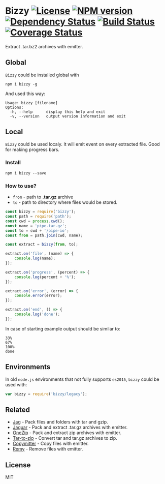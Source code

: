 # Bizzy [![License][LicenseIMGURL]][LicenseURL] [![NPM version][NPMIMGURL]][NPMURL] [![Dependency Status][DependencyStatusIMGURL]][DependencyStatusURL] [![Build Status][BuildStatusIMGURL]][BuildStatusURL] [![Coverage Status][CoverageIMGURL]][CoverageURL]

Extract .tar.bz2 archives with emitter.

## Global

`Bizzy` could be installed global with

```
npm i bizzy -g
```

And used this way:

```
Usage: bizzy [filename]
Options:
  -h, --help      display this help and exit
  -v, --version   output version information and exit
```

## Local

`Bizzy` could be used localy. It will emit event on every extracted file.
Good for making progress bars.

### Install

```
npm i bizzy --save
```

### How to use?

- `from` - path to **.tar.gz** archive
- `to` - path to directory where files would be stored.

```js
const bizzy = require('bizzy');
const path = require('path');
const cwd = process.cwd();
const name = 'pipe.tar.gz';
const to = cwd + '/pipe-io';
const from = path.join(cwd, name);

const extract = bizzy(from, to);

extract.on('file', (name) => {
    console.log(name);
});

extract.on('progress', (percent) => {
    console.log(percent + '%');
});

extract.on('error', (error) => {
    console.error(error);
});

extract.on('end', () => {
    console.log('done');
});
```

In case of starting example output should be similar to:

```
33%
67%
100%
done
```

## Environments

In old `node.js` environments that not fully supports `es2015`, `bizzy` could be used with:

```js
var bizzy = require('bizzy/legacy');
```
## Related

- [Jag](https://github.com/coderaiser/node-jag "Jag") - Pack files and folders with tar and gzip.
- [Jaguar](https://github.com/coderaiser/node-jaguar "Jaguar") - Pack and extract .tar.gz archives with emitter.
- [OneZip](https://github.com/coderaiser/node-onezip "OneZip") - Pack and extract zip archives with emitter.
- [Tar-to-zip](https://github.com/coderaiser/node-tar-to-zip "tar-to-zip") - Convert tar and tar.gz archives to zip.
- [Copymitter](https://github.com/coderaiser/node-copymitter "Copymitter") - Copy files with emitter.
- [Remy](https://github.com/coderaiser/node-remy "Remy") - Remove files with emitter.

## License

MIT

[NPMIMGURL]:                https://img.shields.io/npm/v/bizzy.svg?style=flat
[BuildStatusIMGURL]:        https://img.shields.io/travis/coderaiser/node-bizzy/master.svg?style=flat
[DependencyStatusIMGURL]:   https://img.shields.io/gemnasium/coderaiser/node-bizzy.svg?style=flat
[LicenseIMGURL]:            https://img.shields.io/badge/license-MIT-317BF9.svg?style=flat
[NPMURL]:                   https://npmjs.org/package/bizzy "npm"
[BuildStatusURL]:           https://travis-ci.org/coderaiser/node-bizzy  "Build Status"
[DependencyStatusURL]:      https://gemnasium.com/coderaiser/node-bizzy "Dependency Status"
[LicenseURL]:               https://tldrlegal.com/license/mit-license "MIT License"

[CoverageURL]:              https://coveralls.io/github/coderaiser/node-bizzy?branch=master
[CoverageIMGURL]:           https://coveralls.io/repos/coderaiser/node-bizzy/badge.svg?branch=master&service=github


